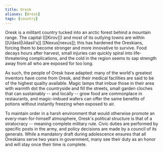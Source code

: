 ```yaml
---
title: Oresk
aliases: [Oresk]
tags: [country]
---
```

Oresk is a militant country tucked into an arctic forest behind a mountain range. The capital ([[Kirov]]) and most of its outlying towns are within [[Udasil|Udasil's]] [[Nexus|nexus]]; this has hardened the Oreskians, forcing them to become stronger and more innovative to survive. Food decays hours after harvest, small injuries can quickly spiral into life-threatening complications, and the cold in the region seems to sap strength away from all who are exposed for too long.

As such, the people of Oresk have adapted: many of the world's greatest inventors have come from Oresk, and their medical facilities are said to be of the highest quality available. Magic lamps that imbue those in their area with warmth dot the countryside and fill the streets, small garden cloches that can sustainably -- and locally -- grow food are commonplace in restaurants, and magic-imbued wafers can offer the same benefits of potions without instantly freezing when exposed to air.

To maintain order in a harsh environment that would otherwise promote an every-man-for-himself atmosphere, Oresk's political structure is that of a stratocracy -- meaning complete military rule. Civic duties are performed by specific posts in the army, and policy decisions are made by a council of its generals. While a mandatory draft during adolescence ensures that all Oreskians serve two years in government, many see their duty as an honor and will stay once their time is complete.
